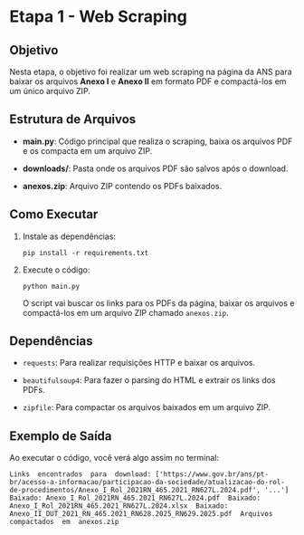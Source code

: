 
# Etapa 1 - Web Scraping

## Objetivo

Nesta etapa, o objetivo foi realizar um web scraping na página da ANS para baixar os arquivos **Anexo I** e **Anexo II** em formato PDF e compactá-los em um único arquivo ZIP.

## Estrutura de Arquivos

-   **main.py**: Código principal que realiza o scraping, baixa os arquivos PDF e os compacta em um arquivo ZIP.
    
-   **downloads/**: Pasta onde os arquivos PDF são salvos após o download.
    
-   **anexos.zip**: Arquivo ZIP contendo os PDFs baixados.

## Como Executar

1.  Instale as dependências:
    
    `pip install -r requirements.txt` 
    
2.  Execute o código:
    
    `python main.py` 
    
    O script vai buscar os links para os PDFs da página, baixar os arquivos e compactá-los em um arquivo ZIP chamado `anexos.zip`.

## Dependências

-   `requests`: Para realizar requisições HTTP e baixar os arquivos.
    
-   `beautifulsoup4`: Para fazer o parsing do HTML e extrair os links dos PDFs.
    
-   `zipfile`: Para compactar os arquivos baixados em um arquivo ZIP.
    

## Exemplo de Saída

Ao executar o código, você verá algo assim no terminal:

`Links  encontrados  para  download: ['https://www.gov.br/ans/pt-br/acesso-a-informacao/participacao-da-sociedade/atualizacao-do-rol-de-procedimentos/Anexo_I_Rol_2021RN_465.2021_RN627L.2024.pdf', '...'] Baixado: Anexo_I_Rol_2021RN_465.2021_RN627L.2024.pdf  Baixado: Anexo_I_Rol_2021RN_465.2021_RN627L.2024.xlsx  Baixado: Anexo_II_DUT_2021_RN_465.2021_RN628.2025_RN629.2025.pdf  Arquivos  compactados  em  anexos.zip`
